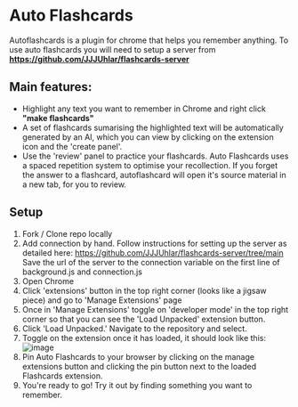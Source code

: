 # Auto Flashcards
Autoflashcards is a plugin for chrome that helps you remember anything. To use auto flashcards you will need to setup a server from **https://github.com/JJJUhlar/flashcards-server**

## Main features:
- Highlight any text you want to remember in Chrome and right click **"make flashcards"**
- A set of flashcards sumarising the highlighted text will be automatically generated by an AI, which you can view by clicking on the extension icon and the 'create panel'.
- Use the 'review' panel to practice your flashcards. Auto Flashcards uses a spaced repetition system to optimise your recollection. If you forget the answer to a flashcard, autoflashcard will open it's source material in a new tab, for you to review.

## Setup
1. Fork / Clone repo locally
2. Add connection by hand. Follow instructions for setting up the server as detailed here: https://github.com/JJJUhlar/flashcards-server/tree/main Save the url of the server to the connection variable on the first line of background.js and connection.js
3. Open Chrome
4. Click 'extensions' button in the top right corner (looks like a jigsaw piece) and go to 'Manage Extensions' page
5. Once in 'Manage Extensions' toggle on 'developer mode' in the top right corner so that you can see the 'Load Unpacked' extension button.
6. Click 'Load Unpacked.' Navigate to the repository and select.
7. Toggle on the extension once it has loaded, it should look like this:
![image](https://github.com/JJJUhlar/auto-flashcards-plugin/assets/60521063/fdca9b03-1b47-4b14-8bc5-e932be854833)
7. Pin Auto Flashcards to your browser by clicking on the manage extensions button and clicking the pin button next to the loaded Flashcards extension.
8. You're ready to go! Try it out by finding something you want to remember.
